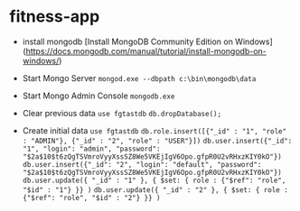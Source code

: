 # fitness-app

* install mongodb
[Install MongoDB Community Edition on Windows] (https://docs.mongodb.com/manual/tutorial/install-mongodb-on-windows/)

* Start Mongo Server
`mongod.exe --dbpath c:\bin\mongodb\data`

* Start Mongo Admin Console
`mongodb.exe`

* Clear previous data
`use fgtastdb`
`db.dropDatabase();`

* Create initial data
`use fgtastdb`
`db.role.insert([{"_id" : "1", "role" : "ADMIN"}, {"_id" : "2", "role" : "USER"}])`
`db.user.insert({"_id": "1", "login": "admin", "password": "$2a$10$t6zQgTSVmroVyyXssSZ8We5VKEjIgV6Opo.gfpR0U2vRHxzKIY0kO"})`
`db.user.insert({"_id": "2", "login": "default", "password": "$2a$10$t6zQgTSVmroVyyXssSZ8We5VKEjIgV6Opo.gfpR0U2vRHxzKIY0kO"})`
`db.user.update({ "_id" : "1" }, { $set: { role : {"$ref": "role", "$id" : "1"} }} )`
`db.user.update({ "_id" : "2" }, { $set: { role : {"$ref": "role", "$id" : "2"} }} )`
